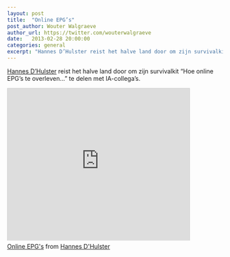 ```yaml
---
layout: post
title:  "Online EPG’s"
post_author: Wouter Walgraeve
author_url: https://twitter.com/wouterwalgraeve
date:   2013-02-28 20:00:00
categories: general
excerpt: "Hannes D’Hulster reist het halve land door om zijn survivalkit “Hoe online EPG’s te overleven…” te delen met IA-collega’s."
---
```


[Hannes D’Hulster](https://twitter.com/hannesdh) reist het halve land door om zijn survivalkit “Hoe online EPG’s te overleven…” te delen met IA-collega’s.

<div class="media-embed">
	<iframe src="http://www.slideshare.net/slideshow/embed_code/16443452" width="425" height="355" frameborder="0" marginwidth="0" marginheight="0" scrolling="no" style="border:1px solid #CCC;border-width:1px 1px 0;margin-bottom:5px" allowfullscreen> </iframe>
</div>
<div style="margin-bottom:5px"><a href="https://www.slideshare.net/hannesdh/online-epgs" title="Online EPG&#x27;s" target="_blank">Online EPG&#x27;s</a>  from <a href="http://www.slideshare.net/hannesdh" target="_blank">Hannes D&#x27;Hulster</a></div>
